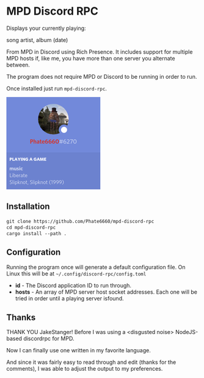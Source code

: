# MPD Discord RPC

Displays your currently playing:

song
artist, album (date) 

From MPD in Discord using Rich Presence. It includes support for multiple MPD hosts if, like me, you have more than one server you alternate between.

The program does not require MPD or Discord to be running in order to run.

Once installed just run `mpd-discord-rpc`.

![status](status.png)

## Installation

```
git clone https://github.com/Phate6660/mpd-discord-rpc
cd mpd-discord-rpc
cargo install --path .
```

## Configuration

Running the program once will generate a default configuration file. On Linux this will be at `~/.config/discord-rpc/config.toml`

- **id** - The Discord application ID to run through. 
- **hosts** - An array of MPD server host socket addresses. Each one will be tried in order until a playing server isfound.

## Thanks

THANK YOU JakeStanger! Before I was using a \<disgusted noise\> NodeJS-based discordrpc for MPD.

Now I can finally use one written in my favorite language.

And since it was fairly easy to read through and edit (thanks for the comments), I was able to adjust the output to my preferences.
